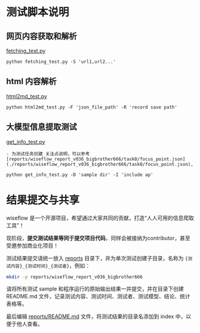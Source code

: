 # 测试脚本说明

## 网页内容获取和解析

[fetching_test.py](./fetching_test.py)

```
python fetching_test.py -S 'url1,url2...'
```

## html 内容解析

[html2md_test.py](./html2md_test.py)

```
python html2md_test.py -F 'json_file_path' -R 'record save path'
```

## 大模型信息提取测试

[get_info_test.py](./get_info_test.py)

    - 为测试任务创建 关注点说明，可以参考 [reports/wiseflow_report_v036_bigbrother666/task0/focus_point.json](./reports/wiseflow_report_v036_bigbrother666/task0/focus_point.json),

```
python get_info_test.py -D 'sample dir' -I 'include ap'
```

# 结果提交与共享

wiseflow 是一个开源项目，希望通过大家共同的贡献，打造“人人可用的信息爬取工具”！

现阶段，**提交测试结果等同于提交项目代码**，同样会被接纳为contributor，甚至受邀参加商业化项目！

测试结果提交请统一放入 [reports](./reports) 目录下，并为单次测试创建子目录，名称为 `{测试内容}_{测试时间}_{测试者}`，例如：

```bash
mkdir -p reports/wiseflow_report_v036_bigbrother666
```

请将所有测试 sample 和程序运行的原始输出结果一并提交，并在目录下创建 README.md 文件，记录测试内容、测试时间、测试者、测试模型、结论、统计表格等。

最后编辑 [reports/README.md](./reports/README.md) 文件，将测试结果的目录名添加到 index 中，以便于他人查看。
